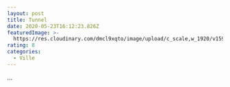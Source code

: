 ```yaml
---
layout: post
title: Tunnel
date: 2020-05-23T16:12:23.826Z
featuredImage: >-
  https://res.cloudinary.com/dmcl9xqto/image/upload/c_scale,w_1920/v1590250271/IMG_20191210_094734_nfblzy.jpg
rating: 8
categories:
  - Ville
---
```

...
